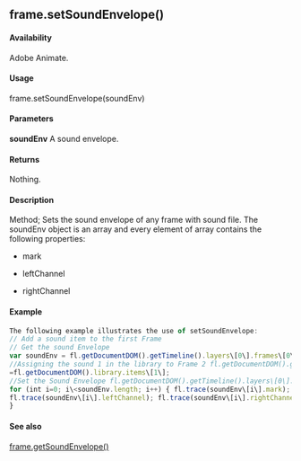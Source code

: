 ## frame.setSoundEnvelope()

#### Availability

Adobe Animate.

#### Usage

frame.setSoundEnvelope(soundEnv)

#### Parameters

**soundEnv** A sound envelope.

#### Returns

Nothing.

#### Description

Method; Sets the sound envelope of any frame with sound file. The soundEnv object is an array and every element of array contains the following properties:

-   mark

-   leftChannel

-   rightChannel

#### Example

```javascript
The following example illustrates the use of setSoundEnvelope:
// Add a sound item to the first Frame
// Get the sound Envelope
var soundEnv = fl.getDocumentDOM().getTimeline().layers\[0\].frames\[0\].getSoundEnvelope();
//Assigning the sound 1 in the library to Frame 2 fl.getDocumentDOM().getTimeline().layers\[0\].frames\[1\].soundLibraryItem
=fl.getDocumentDOM().library.items\[1\];
//Set the Sound Envelope fl.getDocumentDOM().getTimeline().layers\[0\].frames\[1\].setSoundEnvelope(soundEnv);
for (int i=0; i\<soundEnv.length; i++) { fl.trace(soundEnv\[i\].mark);
fl.trace(soundEnv\[i\].leftChannel); fl.trace(soundEnv\[i\].rightChannel);
}

```
#### See also

[frame.getSoundEnvelope()](#!AdobeDocs/developers-animatesdk-docs/test/Frame_object/frame8.md)
